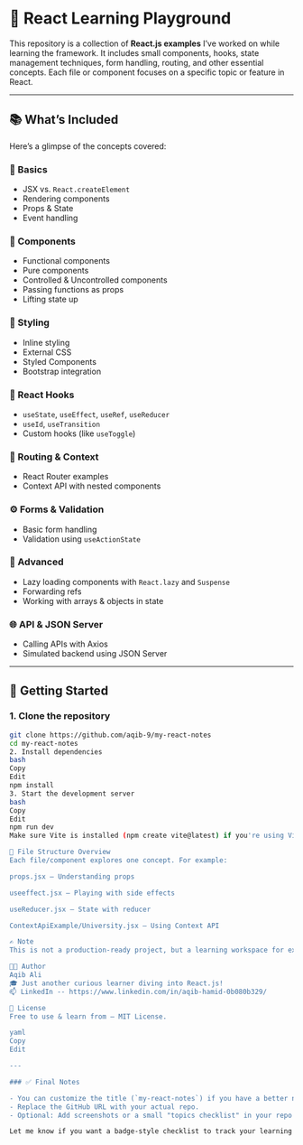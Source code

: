 # 🧠 React Learning Playground

This repository is a collection of **React.js examples** I’ve worked on while learning the framework. It includes small components, hooks, state management techniques, form handling, routing, and other essential concepts. Each file or component focuses on a specific topic or feature in React.

---

## 📚 What’s Included

Here’s a glimpse of the concepts covered:

### 📌 Basics
- JSX vs. `React.createElement`
- Rendering components
- Props & State
- Event handling

### 🎯 Components
- Functional components
- Pure components
- Controlled & Uncontrolled components
- Passing functions as props
- Lifting state up

### 🧵 Styling
- Inline styling
- External CSS
- Styled Components
- Bootstrap integration

### 🧪 React Hooks
- `useState`, `useEffect`, `useRef`, `useReducer`
- `useId`, `useTransition`
- Custom hooks (like `useToggle`)

### 🔄 Routing & Context
- React Router examples
- Context API with nested components

### ⚙️ Forms & Validation
- Basic form handling
- Validation using `useActionState`

### 🐢 Advanced
- Lazy loading components with `React.lazy` and `Suspense`
- Forwarding refs
- Working with arrays & objects in state

### 🌐 API & JSON Server
- Calling APIs with Axios
- Simulated backend using JSON Server

---

## 🚀 Getting Started

### 1. Clone the repository

```bash
git clone https://github.com/aqib-9/my-react-notes
cd my-react-notes
2. Install dependencies
bash
Copy
Edit
npm install
3. Start the development server
bash
Copy
Edit
npm run dev
Make sure Vite is installed (npm create vite@latest) if you're using Vite for this project.

📁 File Structure Overview
Each file/component explores one concept. For example:

props.jsx – Understanding props

useeffect.jsx – Playing with side effects

useReducer.jsx – State with reducer

ContextApiExample/University.jsx – Using Context API

✍️ Note
This is not a production-ready project, but a learning workspace for experimenting with and understanding React fundamentals and best practices.

🧑‍💻 Author
Aqib Ali
🎓 Just another curious learner diving into React.js!
📫 LinkedIn -- https://www.linkedin.com/in/aqib-hamid-0b080b329/

🪪 License
Free to use & learn from — MIT License.

yaml
Copy
Edit

---

### ✅ Final Notes

- You can customize the title (`my-react-notes`) if you have a better name.
- Replace the GitHub URL with your actual repo.
- Optional: Add screenshots or a small "topics checklist" in your repo's README to show progress.

Let me know if you want a badge-style checklist to track your learning!